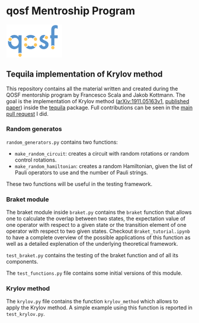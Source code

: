 # qosf Mentroship Program

<p>
  <a href="" target="_blank"><img src="https://github.com/fran-scala/qosf-c5-task2/blob/7be030043a89a70ba63dfeae95a818950bac6975/qosf_logo.png?raw=True" width="30%"/> </a>
</p>

## Tequila implementation of Krylov method

This repository contains all the material written and created during the QOSF mentorship program by Francesco Scala and Jakob Kottmann. The goal is the implementation of Krylov method ([arXiv:1911.05163v1](https://arxiv.org/abs/1911.05163), [published paper](https://pubs.acs.org/doi/10.1021/acs.jctc.9b01125)) inside the [tequila](https://github.com/tequilahub/tequila) package. Full contributions can be seen in the [main pull request](https://github.com/tequilahub/tequila/pull/227) I did.

### Random generatos

`random_generators.py` contains two functions:
- `make_random_circuit`: creates a circuit with random rotations or random control rotations.
- `make_random_hamiltonian`: creates a random Hamiltonian, given the list of Pauli operators to use and the number of Pauli strings.

These two functions will be useful in the testing framework.

### Braket module

The braket module inside `braket.py` contains the `braket` function that allows one to calculate the overlap between two states, the expectation value of one operator with respect to a given state or the transition element of one operator with respect to two given states. Checkout `Braket_tutorial.ipynb` to have a complete overview of the possible applications of this function as well as a detailed explenation of the underlying theoretical framework.

`test_braket.py` contains the testing of the braket function and of all its components.

The `test_functions.py` file contains some initial versions of this module.

### Krylov method
The `krylov.py` file contains the function `krylov_method` which allows to apply the Krylov method. A simple example using this function is reported in `test_krylov.py`.
